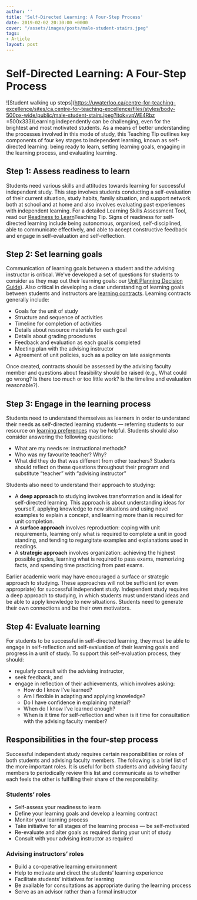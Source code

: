 ```yaml
---
author: ''
title: 'Self-Directed Learning: A Four-Step Process'
date: 2019-02-02 20:30:00 +0000
cover: "/assets/images/posts/male-student-stairs.jpeg"
tags:
- Article
layout: post
---
```

# Self-Directed Learning: A Four-Step Process

![Student walking up steps](https://uwaterloo.ca/centre-for-teaching-excellence/sites/ca.centre-for-teaching-excellence/files/styles/body-500px-wide/public/male-student-stairs.jpeg?itok=vpWE4Rbz =500x333)Learning independently can be challenging, even for the brightest and most motivated students. As a means of better understanding the processes involved in this mode of study, this Teaching Tip outlines key components of four key stages to independent learning, known as self-directed learning: being ready to learn, setting learning goals, engaging in the learning process, and evaluating learning.

## Step 1: Assess readiness to learn

Students need various skills and attitudes towards learning for successful independent study. This step involves students conducting a self-evaluation of their current situation, study habits, family situation, and support network both at school and at home and also involves evaluating past experiences with independent learning. For a detailed Learning Skills Assessment Tool, read our [Readiness to Learn](https://uwaterloo.ca/centre-for-teaching-excellence/teaching-resources/teaching-tips/tips-students/self-directed-learning/independent-studies-readiness-learn)Teaching Tip. Signs of readiness for self-directed learning include being autonomous, organised, self-disciplined, able to communicate effectively, and able to accept constructive feedback and engage in self-evaluation and self­-reflection.

## Step 2: Set learning goals

Communication of learning goals between a student and the advising instructor is critical. We've developed a set of questions for students to consider as they map out their learning goals: our [Unit Planning Decision Guide](https://uwaterloo.ca/centre-for-teaching-excellence/teaching-resources/teaching-tips/tips-students/self-directed-learning/independent-studies-unit-planning-decision-guide)). Also critical in developing a clear understanding of learning goals between students and instructors are [learning contracts](https://uwaterloo.ca/centre-for-teaching-excellence/teaching-resources/teaching-tips/tips-students/self-directed-learning/self-directed-learning-learning-contracts). Learning contracts generally include:

* Goals for the unit of study
* Structure and sequence of activities
* Timeline for completion of activities
* Details about resource materials for each goal
* Details about grading procedures
* Feedback and evaluation as each goal is completed
* Meeting plan with the advising instructor
* Agreement of unit policies, such as a policy on late assignments

Once created, contracts should be assessed by the advising faculty member and questions about feasibility should be raised (e.g., What could go wrong? Is there too much or too little work? Is the timeline and evaluation reasonable?).

## Step 3: Engage in the learning process

Students need to understand themselves as learners in order to understand their needs as self-directed learning students — referring students to our resource on [learning preferences](https://uwaterloo.ca/centre-for-teaching-excellence/teaching-resources/teaching-tips/tips-students/self-knowledge/understanding-your-learning-style) may be helpful. Students should also consider answering the following questions:

* What are my needs re: instructional methods?
* Who was my favourite teacher? Why?
* What did they do that was different from other teachers? Students should reflect on these questions throughout their program and substitute “teacher” with “advising instructor”

Students also need to understand their approach to studying:

* A **deep approach** to studying involves transformation and is ideal for self-directed learning. This approach is about understanding ideas for yourself, applying knowledge to new situations and using novel examples to explain a concept, and learning more than is required for unit completion.
* A **surface approach** involves reproduction: coping with unit requirements, learning only what is required to complete a unit in good standing, and tending to regurgitate examples and explanations used in readings.
* A **strategic approach** involves organization: achieving the highest possible grades, learning what is required to pass exams, memorizing facts, and spending time practicing from past exams.

Earlier academic work may have encouraged a surface or strategic approach to studying. These approaches will not be sufficient (or even appropriate) for successful independent study. Independent study requires a deep approach to studying, in which students must understand ideas and be able to apply knowledge to new situations. Students need to generate their own connections and be their own motivators.

## Step 4: Evaluate learning

For students to be successful in self-directed learning, they must be able to engage in self-reflection and self-evaluation of their learning goals and progress in a unit of study. To support this self-evaluation process, they should:

* regularly consult with the advising instructor,
* seek feedback, and
* engage in reflection of their achievements, which involves asking:
  * How do I know I’ve learned?
  * Am I flexible in adapting and applying knowledge?
  * Do I have confidence in explaining material?
  * When do I know I’ve learned enough?
  * When is it time for self-reflection and when is it time for consultation with the advising faculty member?

## Responsibilities in the four-step process

Successful independent study requires certain responsibilities or roles of both students and advising faculty members. The following is a brief list of the more important roles. It is useful for both students and advising faculty members to periodically review this list and communicate as to whether each feels the other is fulfilling their share of the responsibility.

### Students’ roles

* Self-assess your readiness to learn
* Define your learning goals and develop a learning contract
* Monitor your learning process
* Take initiative for all stages of the learning process — be self-motivated
* Re-evaluate and alter goals as required during your unit of study
* Consult with your advising instructor as required

### Advising instructors’ roles

* Build a co-operative learning environment
* Help to motivate and direct the students’ learning experience
* Facilitate students’ initiatives for learning
* Be available for consultations as appropriate during the learning process
* Serve as an advisor rather than a formal instructor